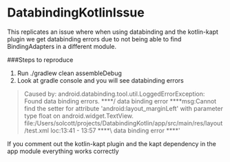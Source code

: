 # DatabindingKotlinIssue
This replicates an issue where when using databinding and the kotlin-kapt plugin we get databinding errors due to not being able to find BindingAdapters in a different module.
  
  
###Steps to reproduce
1. Run ./gradlew clean assembleDebug
2. Look at gradle console and you will see databinding errors

>Caused by: android.databinding.tool.util.LoggedErrorException: Found data binding errors.
****/ data binding error ****msg:Cannot find the setter for attribute 'android:layout_marginLeft' with parameter type float on android.widget.TextView. file:/Users/solcott/projects/DatabindingKotlin/app/src/main/res/layout/test.xml loc:13:41 - 13:57 ****\ data binding error ****'

If you comment out the kotlin-kapt plugin and the kapt dependency in the app module everything works correctly


